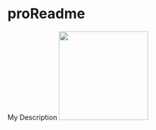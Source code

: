 # proReadme
My Description
<img height="180em" src="https://github-readme-stats.vercel.app/api?username=Avi-sa&show_icons=true&hide_border=true&&count_private=true&include_all_commits=true" />